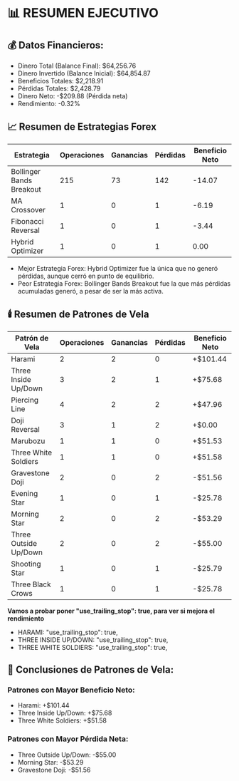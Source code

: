 # 📊 RESUMEN EJECUTIVO

## 💰 Datos Financieros:

* Dinero Total (Balance Final): $64,256.76
* Dinero Invertido (Balance Inicial): $64,854.87
* Beneficios Totales: $2,218.91
* Pérdidas Totales: $2,428.79
* Dinero Neto: -$209.88 (Pérdida neta)
* Rendimiento: -0.32%

## 📈 Resumen de Estrategias Forex

| Estrategia	|   Operaciones	|   Ganancias	| Pérdidas	|   Beneficio Neto |
| --- | --- | --- | --- | --- |
| Bollinger Bands Breakout | 215 | 73 | 142 | -14.07 |
| MA Crossover | 1 | 0 | 1 | -6.19 |
| Fibonacci Reversal | 1 | 0 | 1 | -3.44 |
| Hybrid Optimizer | 1 | 0 | 1 | 0.00 |

* Mejor Estrategia Forex: Hybrid Optimizer fue la única que no generó pérdidas, aunque cerró en punto de equilibrio.
* Peor Estrategia Forex: Bollinger Bands Breakout fue la que más pérdidas acumuladas generó, a pesar de ser la más activa.

## 🕯️ Resumen de Patrones de Vela

| Patrón de Vela	| Operaciones	| Ganancias	| Pérdidas	| Beneficio Neto |
| --- | --- | --- | --- | --- |
| Harami | 2 | 2 | 0 | +$101.44 |
| Three Inside Up/Down | 3 | 2 | 1 | +$75.68 |
| Piercing Line | 4 | 2 | 2 | +$47.96 |
| Doji Reversal | 3 | 1 | 2 | +$0.00 |
| Marubozu | 1 | 1 | 0 | +$51.53 |
| Three White Soldiers | 1 | 1 | 0 | +$51.58 |
| Gravestone Doji | 2 | 0 | 2 | -$51.56 |
| Evening Star | 1 | 0 | 1 | -$25.78 |
| Morning Star | 2 | 0 | 2 | -$53.29 |
| Three Outside Up/Down | 2 | 0 | 2 | -$55.00 |
| Shooting Star | 1 | 0 | 1 | -$25.79 |
| Three Black Crows | 1 | 0 | 1 | -$25.78 |

**Vamos a probar poner "use_trailing_stop": true, para ver si mejora el rendimiento**
- HARAMI: "use_trailing_stop": true,
- THREE INSIDE UP/DOWN: "use_trailing_stop": true,
- THREE WHITE SOLDIERS: "use_trailing_stop": true,

## 🎯 Conclusiones de Patrones de Vela:

### Patrones con Mayor Beneficio Neto:

* Harami: +$101.44
* Three Inside Up/Down: +$75.68
* Three White Soldiers: +$51.58

### Patrones con Mayor Pérdida Neta:

* Three Outside Up/Down: -$55.00
* Morning Star: -$53.29
* Gravestone Doji: -$51.56